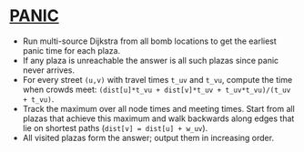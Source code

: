 # [PANIC](https://www.spoj.com/problems/PANIC/)

- Run multi-source Dijkstra from all bomb locations to get the earliest panic time for each plaza.
- If any plaza is unreachable the answer is all such plazas since panic never arrives.
- For every street `(u,v)` with travel times `t_uv` and `t_vu`, compute the time when crowds meet:
  `(dist[u]*t_vu + dist[v]*t_uv + t_uv*t_vu)/(t_uv + t_vu)`.
- Track the maximum over all node times and meeting times. Start from all plazas that achieve this maximum and walk backwards along edges that lie on shortest paths (`dist[v] = dist[u] + w_uv`).
- All visited plazas form the answer; output them in increasing order.
